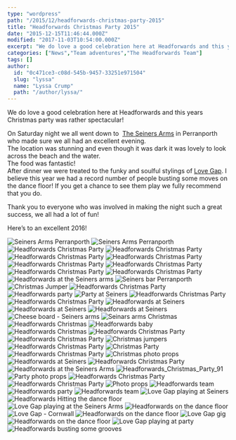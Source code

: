 ```yaml
---
type: "wordpress"
path: "/2015/12/headforwards-christmas-party-2015"
title: "Headforwards Christmas Party 2015"
date: "2015-12-15T11:46:44.000Z"
modified: "2017-11-03T10:54:00.000Z"
excerpt: "We do love a good celebration here at Headforwards and this years Christmas party was rather spectacular! On Saturday night we all went down to  The Seiners Arms in Perranporth who made sure we all had an excellent evening. The location was stunning and even though it was dark it was lovely to look across the …"
categories: ["News","Team adventures","The Headforwards Team"]
tags: []
author:
  id: "0c471ce3-c08d-545b-9457-33251e971504"
  slug: "lyssa"
  name: "Lyssa Crump"
  path: "/author/lyssa/"
---
```

We do love a good celebration here at Headforwards and this years Christmas party was rather spectacular!

On Saturday night we all went down to  [The Seiners Arms](http://www.seiners.co.uk/) in Perranporth who made sure we all had an excellent evening.  
The location was stunning and even though it was dark it was lovely to look across the beach and the water.  
The food was fantastic!  
After dinner we were treated to the funky and soulful stylings of [Love Gap](https://www.facebook.com/Love-Gap-128167490576442/). I believe this year we had a record number of people busting some moves on the dance floor! If you get a chance to see them play we fully recommend that you do.

Thank you to everyone who was involved in making the night such a great success, we all had a lot of fun!

Here’s to an excellent 2016!


<section class="gallery">


![Seiners Arms Perranporth ](/wp-content/uploads/2015/12/Headforwards_Christmas_Party_38.jpg)
![Seiners Arms Perranporth](/wp-content/uploads/2015/12/Headforwards_Christmas_Party_42.jpg)
![Headforwards Christmas Party ](/wp-content/uploads/2015/12/Headforwards_Christmas_Party_48.jpg)
![Headforwards Christmas Party ](/wp-content/uploads/2015/12/Headforwards_Christmas_Party16.jpg)
![Headforwards Christmas Party ](/wp-content/uploads/2015/12/Headforwards_Christmas_Party_50.jpg)
![Headforwards Christmas Party ](/wp-content/uploads/2015/12/Headforwards_Christmas_Party-.jpeg)
![Headforwards Christmas Party ](/wp-content/uploads/2015/12/Headforwards_Christmas_Party-1.jpeg)
![Headforwards Christmas Party ](/wp-content/uploads/2015/12/Headforwards_Christmas_Party-2.jpeg)
![Headforwards Christmas Party ](/wp-content/uploads/2015/12/Headforwards_Christmas_Party-4.jpeg)
![Headforwards Christmas Party ](/wp-content/uploads/2015/12/Headforwards_Christmas_Party_37.jpg)
![Headforwards at the Seiners arms ](/wp-content/uploads/2015/12/Headforwards_Christmas_Party_126.jpg)
![Seiners bar Perranporth ](/wp-content/uploads/2015/12/Headforwards_Christmas_Party_59.jpg)
![Christmas Jumper](/wp-content/uploads/2015/12/Headforwards_Christmas_Party_60.jpg)
![Headforwards Christmas Party ](/wp-content/uploads/2015/12/Headforwards_Christmas_Party_72.jpg)
![Headforwards party ](/wp-content/uploads/2015/12/Headforwards_Christmas_Party_78.jpg)
![Party at Seiners](/wp-content/uploads/2015/12/Headforwards_Christmas_Party_73.jpg)
![Headforwards Christmas Party ](/wp-content/uploads/2015/12/Headforwards_Christmas_Party_41.jpg)
![Headforwards Christmas Party ](/wp-content/uploads/2015/12/Headforwards_Christmas_Party32.jpg)
![Headforwards at Seiners ](/wp-content/uploads/2015/12/Headforwards_Christmas_Party13.jpg)
![Headforwards at Seiners ](/wp-content/uploads/2015/12/Headforwards_Christmas_Party14.jpg)
![Headforwards at Seiners ](/wp-content/uploads/2015/12/Headforwards_Christmas_Party6.jpg)
![Cheese board - Seiners arms ](/wp-content/uploads/2015/12/Headforwards_Christmas_Party_53.jpg)
![Seinars arms Christmas ](/wp-content/uploads/2015/12/Headforwards_Christmas_Party_54.jpg)
![Headforwards Christmas ](/wp-content/uploads/2015/12/Headforwards_Christmas_Party_149.jpg)
![Headforwards baby](/wp-content/uploads/2015/12/Headforwards_Christmas_Party_158.jpg)
![Headforwards Christmas ](/wp-content/uploads/2015/12/Headforwards_Christmas_Party_58.jpg)
![Headforwards Christmas Party ](/wp-content/uploads/2015/12/Headforwards_Christmas_Party_44.jpg)
![Headforwards Christmas Party ](/wp-content/uploads/2015/12/Headforwards_Christmas_Party_45.jpg)
![Christmas jumpers](/wp-content/uploads/2015/12/Headforwards_Christmas_Party_69.jpg)
![Headforwards Christmas Party ](/wp-content/uploads/2015/12/Headforwards_Christmas_Party_84.jpg)
![Christmas Party ](/wp-content/uploads/2015/12/Headforwards_Christmas_Party_70.jpg)
![Headforwards Christmas Party ](/wp-content/uploads/2015/12/Headforwards_Christmas_Party_71.jpg)
![Christmas photo props](/wp-content/uploads/2015/12/Headforwards_Christmas_Party_89.jpg)
![Headforwards at Seiners ](/wp-content/uploads/2015/12/Headforwards_Christmas_Party_148.jpg)
![Headforwards Christmas Party ](/wp-content/uploads/2015/12/Headforwards_Christmas_Party_88.jpg)
![Headforwards at the Seiners Arms ](/wp-content/uploads/2015/12/Headforwards_Christmas_Party_127.jpg)
![Headforwards_Christmas_Party_91](/wp-content/uploads/2015/12/Headforwards_Christmas_Party_91.jpg)
![Party photo props ](/wp-content/uploads/2015/12/Headforwards_Christmas_Party_81.jpg)
![Headforwards Christmas Party ](/wp-content/uploads/2015/12/Headforwards_Christmas_Party_94.jpg)
![Headforwards Christmas Party ](/wp-content/uploads/2015/12/Headforwards_Christmas_Party_95.jpg)
![Photo props ](/wp-content/uploads/2015/12/Headforwards_Christmas_Party_97.jpg)
![Headforwards team ](/wp-content/uploads/2015/12/Headforwards_Christmas_Party_102.jpg)
![Headforwards party](/wp-content/uploads/2015/12/Headforwards_Christmas_Party_52.jpg)
![Headforwards team ](/wp-content/uploads/2015/12/Headforwards_Christmas_Party_105.jpg)
![Love Gap playing at Seiners ](/wp-content/uploads/2015/12/Headforwards_Christmas_Party_67.jpg)
![Headforwards Hitting the dance floor](/wp-content/uploads/2015/12/Headforwards_Christmas_Party_108.jpg)
![Love Gap playing at the Seiners Arms ](/wp-content/uploads/2015/12/Headforwards_Christmas_Party_86.jpg)
![Headforwards on the dance floor ](/wp-content/uploads/2015/12/Headforwards_Christmas_Party_109.jpg)
![Love Gap - Cornwall](/wp-content/uploads/2015/12/Headforwards_Christmas_Party_90.jpg)
![Headforwards on the dance floor](/wp-content/uploads/2015/12/Headforwards_Christmas_Party_110.jpg)
![Love Gap gig ](/wp-content/uploads/2015/12/Headforwards_Christmas_Party_104.jpg)
![Headforwards on the dance floor ](/wp-content/uploads/2015/12/Headforwards_Christmas_Party_113.jpg)
![Love Gap playing at party ](/wp-content/uploads/2015/12/Headforwards_Christmas_Party_111.jpg)
![Headforwards busting some grooves ](/wp-content/uploads/2015/12/Headforwards_Christmas_Party_118.jpg)

</section>

